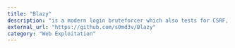 ```yaml
---
title: "Blazy"
description: "is a modern login bruteforcer which also tests for CSRF, Clickjacking, Cloudflare and WAF .."
external_url: "https://github.com/s0md3v/Blazy"
category: "Web Exploitation"
---
```

